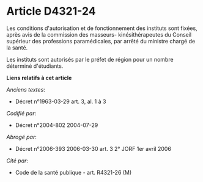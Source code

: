 # Article D4321-24

Les conditions d'autorisation et de fonctionnement des instituts sont fixées, après avis de la commission des masseurs-
kinésithérapeutes du Conseil supérieur des professions paramédicales, par arrêté du ministre chargé de la santé.

Les instituts sont autorisés par le préfet de région pour un nombre déterminé d'étudiants.

**Liens relatifs à cet article**

_Anciens textes_:

  - Décret n°1963-03-29 art. 3, al. 1 à 3

_Codifié par_:

  - Décret n°2004-802 2004-07-29

_Abrogé par_:

  - Décret n°2006-393 2006-03-30 art. 3 2° JORF 1er avril 2006

_Cité par_:

  - Code de la santé publique - art. R4321-26 (M)
